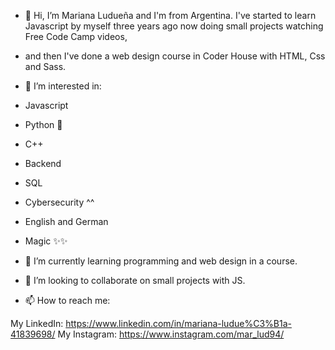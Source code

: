 - 👋 Hi, I’m Mariana Ludueña and I'm from Argentina. I've started to learn Javascript by myself three years ago now doing small projects watching Free Code Camp videos,
- and then I've done a web design course in Coder House with HTML, Css and Sass.
- 👀 I’m interested in:

 - Javascript
 -  Python 🐍
 -  C++ 
 -  Backend 
 -  SQL
 -  Cybersecurity ^^
 -  English and German
-   Magic ✨✨

- 🌱 I’m currently learning programming and web design in a course.
 
- 💞️ I’m looking to collaborate on small projects with JS.

- 📫 How to reach me:

My LinkedIn: https://www.linkedin.com/in/mariana-ludue%C3%B1a-41839698/
My Instagram: https://www.instagram.com/mar_lud94/
<!---
marianaluduena/marianaluduena is a ✨ special ✨ repository because its `README.md` (this file) appears on your GitHub profile.
You can click the Preview link to take a look at your changes.
--->
